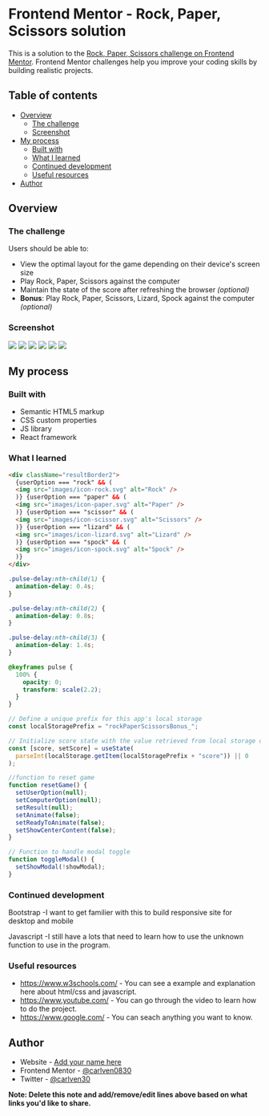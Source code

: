 # Frontend Mentor - Rock, Paper, Scissors solution

This is a solution to the [Rock, Paper, Scissors challenge on Frontend Mentor](https://www.frontendmentor.io/challenges/rock-paper-scissors-game-pTgwgvgH). Frontend Mentor challenges help you improve your coding skills by building realistic projects.

## Table of contents

- [Overview](#overview)
  - [The challenge](#the-challenge)
  - [Screenshot](#screenshot)
- [My process](#my-process)
  - [Built with](#built-with)
  - [What I learned](#what-i-learned)
  - [Continued development](#continued-development)
  - [Useful resources](#useful-resources)
- [Author](#author)

## Overview

### The challenge

Users should be able to:

- View the optimal layout for the game depending on their device's screen size
- Play Rock, Paper, Scissors against the computer
- Maintain the state of the score after refreshing the browser _(optional)_
- **Bonus**: Play Rock, Paper, Scissors, Lizard, Spock against the computer _(optional)_

### Screenshot

![](./public/screenshort/desktop-option-menu.png)
![](./public/screenshort/desktop-result.png)
![](./public/screenshort/desktop-rules.png)
![](./public/screenshort/mobile-option-menu.png)
![](./public/screenshort/mobile-result.png)
![](./public/screenshort/mobile-rules.png)

## My process

### Built with

- Semantic HTML5 markup
- CSS custom properties
- JS library
- React framework

### What I learned

```html
<div className="resultBorder2">
  {userOption === "rock" && (
  <img src="images/icon-rock.svg" alt="Rock" />
  )} {userOption === "paper" && (
  <img src="images/icon-paper.svg" alt="Paper" />
  )} {userOption === "scissor" && (
  <img src="images/icon-scissor.svg" alt="Scissors" />
  )} {userOption === "lizard" && (
  <img src="images/icon-lizard.svg" alt="Lizard" />
  )} {userOption === "spock" && (
  <img src="images/icon-spock.svg" alt="Spock" />
  )}
</div>
```

```css
.pulse-delay:nth-child(1) {
  animation-delay: 0.4s;
}

.pulse-delay:nth-child(2) {
  animation-delay: 0.8s;
}

.pulse-delay:nth-child(3) {
  animation-delay: 1.4s;
}

@keyframes pulse {
  100% {
    opacity: 0;
    transform: scale(2.2);
  }
}
```

```js
// Define a unique prefix for this app's local storage
const localStoragePrefix = "rockPaperScissorsBonus_";

// Initialize score state with the value retrieved from local storage or default to 0
const [score, setScore] = useState(
  parseInt(localStorage.getItem(localStoragePrefix + "score")) || 0
);

//function to reset game
function resetGame() {
  setUserOption(null);
  setComputerOption(null);
  setResult(null);
  setAnimate(false);
  setReadyToAnimate(false);
  setShowCenterContent(false);
}

// Function to handle modal toggle
function toggleModal() {
  setShowModal(!showModal);
}
```

### Continued development

Bootstrap
-I want to get familier with this to build responsive site for desktop and mobile

Javascript
-I still have a lots that need to learn how to use the unknown function to use in the program.

### Useful resources

- https://www.w3schools.com/ - You can see a example and explanation here about html/css and javascript.
- https://www.youtube.com/ - You can go through the video to learn how to do the project.
- https://www.google.com/ - You can seach anything you want to know.

## Author

- Website - [Add your name here](https://www.your-site.com)
- Frontend Mentor - [@carlven0830](https://www.frontendmentor.io/profile/carlven0830)
- Twitter - [@carlven30](https://twitter.com/carlven30)

**Note: Delete this note and add/remove/edit lines above based on what links you'd like to share.**

